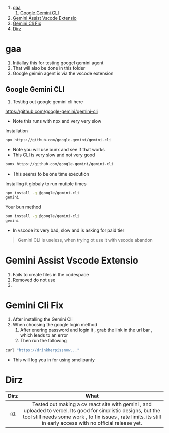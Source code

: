 1. [gaa](#gaa)
   1. [Google Gemini CLI](#google-gemini-cli)
2. [Gemini Assist Vscode Extensio](#gemini-assist-vscode-extensio)
3. [Gemini Cli Fix](#gemini-cli-fix)
4. [Dirz](#dirz)

# gaa

1. Intiallay this for testing googel gemini agent
2. That will also be done in this folder
3. Google geimin agent is via the vscode extension

## Google Gemini CLI

1. Testibg out google gemini cli here

https://github.com/google-gemini/gemini-cli

- Note this runs with npx and very very slow

Installation

```sh
npx https://github.com/google-gemini/gemini-cli
```

- Note you will use bunx and see if that works
- This CLI is very slow and not very good

```sh
bunx https://github.com/google-gemini/gemini-cli
```

- This seems to be one time execution

Installing it globaly to run mutiple times

```sh
npm install -g @google/gemini-cli
gemini
```

Your bun method

```sh
bun install -g @google/gemini-cli
gemini
```

- In vscode its very bad, slow and is asking for paid tier

> Gemini CLI is useless, when trying ot use it with vscode abandon

# Gemini Assist Vscode Extensio

1. Fails to create files in the codespace
2. Removed do not use
3.

# Gemini Cli Fix

1. After installing the Gemini Cli
2. When choosing the google login method
   1. After enering password and login it , grab the link in the url bar , which leads to an error
   2. Then run the following

```sh
curl "https://drinkherpissnow..."
```

- This will log you in for using smellpanty

# Dirz

|     Dirz      |                                                                                                                What                                                                                                                |
| :-----------: | :--------------------------------------------------------------------------------------------------------------------------------------------------------------------------------------------------------------------------------: |
| [`g1`](./g1/) | Tested out making a cv react site with gemini , and uploaded to vercel. Its good for simplistic designs, but the tool still needs some work , to fix issues , rate limits, its still in early access with no official release yet. |
